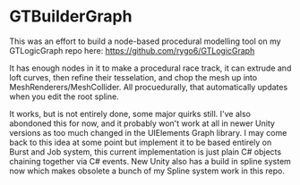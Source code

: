 # GTBuilderGraph

This was an effort to build a node-based procedural modelling tool on my GTLogicGraph repo here: https://github.com/rygo6/GTLogicGraph

It has enough nodes in it to make a procedural race track, it can extrude and loft curves, then refine their tesselation, and chop the mesh up into MeshRenderers/MeshCollider. All procuedurally, that automatically updates when you edit the root spline.

It works, but is not entirely done, some major quirks still. I've also abondoned this for now, and it probably won't work at all in newer Unity versions as too much changed in the UIElements Graph library. I may come back to this idea at some point but implement it to be based entirely on Burst and Job system, this current implementation is just plain C# objects chaining together via C# events. New Unity also has a build in spline system now which makes obsolete a bunch of my Spline system work in this repo.
